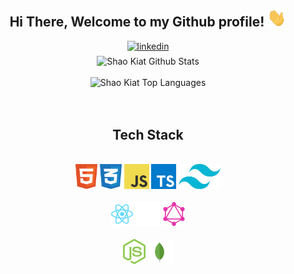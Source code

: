 <div align="center">
<h2> Hi There, Welcome to my Github profile! <img src="https://github.com/shaokiat/shaokiat/blob/main/gifs/Hi.gif" width="30"></h2>
<a href="https://linkedin.com/in/shaokiat" target="_blank" rel="noreferrer noopener">
<img src=https://img.shields.io/badge/linkedin-%2300acee.svg?color=405DE6&style=for-the-badge&logo=linkedin&logoColor=white alt=linkedin style="margin-bottom: 5px;" />
</a>

<br />

<img align="center" src="https://github-readme-stats.vercel.app/api?username=shaokiat&include_all_commits=true&count_private=true&show_icons=true&line_height=30&text_color=D3D3D3&bg_color=0A0A0A" alt="Shao Kiat Github Stats">
<br />

<br />
<img src="https://github-readme-stats.vercel.app/api/top-langs/?username=shaokiat&layout=compact&theme=dark&bg_color=0A0A0A" alt="Shao Kiat Top Languages"/>
<br />
<br />
<br />

</div>

<div align="center">

## Tech Stack

<br />
<a margin="10" href="https://developer.mozilla.org/en-US/docs/Web/HTML" target="_blank"><img margin="10px" height="40" src="https://github.com/shaokiat/shaokiat/blob/main/svgs/html.svg" alt="html"></a>
<a margin="10" href="https://developer.mozilla.org/en-US/docs/Web/CSS" target="_blank"><img margin="10px" height="40" src="https://github.com/shaokiat/shaokiat/blob/main/svgs/css.svg" alt="css"></a>
<a margin="10" href="https://developer.mozilla.org/en-US/docs/Web/JavaScript" target="_blank"><img margin="10px" height="40" src="https://github.com/shaokiat/shaokiat/blob/main/svgs/javascript.svg" alt="javascript"></a>
<a margin="10" href="https://www.typescriptlang.org/" target="_blank"><img margin="10px" height="40" src="https://github.com/shaokiat/shaokiat/blob/main/svgs/typescript.svg" alt="typescript"></a>
<a margin="10" href="https://tailwindcss.com" target="_blank"><img margin="10px" height="40" src="https://github.com/shaokiat/shaokiat/blob/main/svgs/tailwind.svg" alt="tailwind"></a>
<br />
<br />
<a margin="10" href="https://reactjs.org" target="_blank"><img margin="10px" height="40" src="https://github.com/shaokiat/shaokiat/blob/main/svgs/react.svg" alt="react"></a>
<a margin="10" href="https://nextjs.org" target="_blank"><img margin="10px" height="40" src="https://github.com/shaokiat/shaokiat/blob/main/svgs/nextjs.svg" alt="next js"></a>
<a margin="10" href="https://graphql.org" target="_blank"><img margin="10px" height="40" src="https://github.com/shaokiat/shaokiat/blob/main/svgs/graphql.svg" alt="graphql"></a>
<br />
<br />
<a margin="10" href="https://nodejs.org" target="_blank"><img margin="10px" height="40" src="https://github.com/shaokiat/shaokiat/blob/main/svgs/nodejs.svg" alt="nodejs"></a>
<a margin="10" href="https://mongodb.com" target="_blank"><img margin="10px" height="40" src="https://github.com/shaokiat/shaokiat/blob/main/svgs/mongodb.svg" alt="mongodb"></a>
<br />

</div>
